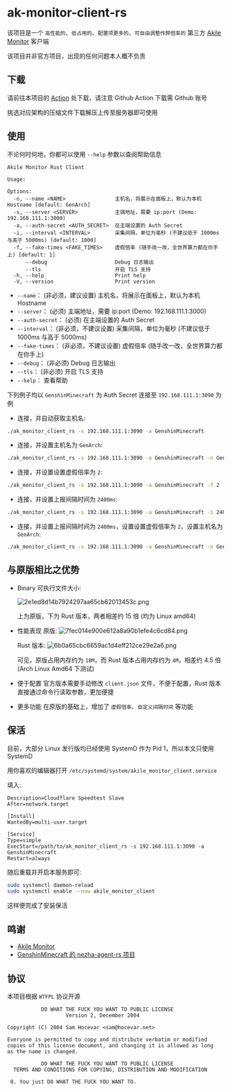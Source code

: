 # ak-monitor-client-rs

该项目是一个 `高性能的`、`低占用的`、`配置项更多的`、`可自由调整作弊倍率的` 第三方 [Akile Monitor](https://github.com/akile-network/akile_monitor) 客户端

该项目并非官方项目，出现的任何问题本人概不负责

## 下载

请前往本项目的 [Action](https://github.com/GenshinMinecraft/ak_monitor_client_rs/actions) 处下载，请注意 Github Action 下载需 Github 账号

挑选对应架构的压缩文件下载解压上传至服务器即可使用

## 使用

不论何时何地，你都可以使用 `--help` 参数以查阅帮助信息

```
Akile Monitor Rust Client

Usage: 

Options:
  -n, --name <NAME>                主机名，将展示在面板上，默认为本机 Hostname [default: GenArch]
  -s, --server <SERVER>            主端地址，需要 ip:port (Demo: 192.168.111.1:3000)
  -a, --auth-secret <AUTH_SECRET>  在主端设置的 Auth Secret
  -i, --interval <INTERVAL>        采集间隔，单位为毫秒 (不建议低于 1000ms 与高于 5000ms) [default: 1000]
  -f, --fake-times <FAKE_TIMES>    虚假倍率 (随手改一改，全世界算力都在你手上) [default: 1]
      --debug                      Debug 日志输出
      --tls                        开启 TLS 支持
  -h, --help                       Print help
  -V, --version                    Print version
```

- `--name`： (非必须，建议设置) 主机名，将展示在面板上，默认为本机 Hostname
- `--server`： (必须) 主端地址，需要 ip:port (Demo: 192.168.111.1:3000)
- `--auth-secret`： (必须) 在主端设置的 Auth Secret
- `--interval`： (非必须，不建议设置) 采集间隔，单位为毫秒 (不建议低于 1000ms 与高于 5000ms)
- `--fake-times`： (非必须，不建议设置) 虚假倍率 (随手改一改，全世界算力都在你手上)
- `--debug`： (非必须) Debug 日志输出
- `--tls`： (非必须) 开启 TLS 支持
- `--help`： 查看帮助

下列例子均以 `GenshinMinecraft` 为 Auth Secret 连接至 `192.168.111.1:3090` 为例

- 连接，并自动获取主机名:
```bash
./ak_monitor_client_rs -s 192.168.111.1:3090 -a GenshinMinecraft
```

- 连接，并设置主机名为 `GenArch`:
```bash
./ak_monitor_client_rs -s 192.168.111.1:3090 -a GenshinMinecraft -n GenArch
```

- 连接，并设置设置虚假倍率为 `2`:
```bash
./ak_monitor_client_rs -s 192.168.111.1:3090 -a GenshinMinecraft -f 2
```

- 连接，并设置上报间隔时间为 `2400ms`: 
```bash
./ak_monitor_client_rs -s 192.168.111.1:3090 -a GenshinMinecraft -i 2400
```

- 连接，并设置上报间隔时间为 `2400ms`，设置设置虚假倍率为 `2`，设置主机名为 `GenArch`:
```bash
./ak_monitor_client_rs -s 192.168.111.1:3090 -a GenshinMinecraft -n GenArch -f 2 -i 2400
```

## 与原版相比之优势

- Binary 可执行文件大小:
  
  ![2e1ed8d14b7924297aa65cb62013453c.png](https://ice.frostsky.com/2024/12/05/2e1ed8d14b7924297aa65cb62013453c.png)
  
  上为原版，下为 Rust 版本，两者相差约 15 倍 (均为 Linux amd64)

- 性能表现
  原版:
  ![7fec014e900e612a8a90b1efe4c6cd84.png](https://ice.frostsky.com/2024/12/05/7fec014e900e612a8a90b1efe4c6cd84.png)

  Rust 版本:
  ![6b0a65cbc6659ac1d4eff212ce29e2a6.png](https://ice.frostsky.com/2024/12/05/6b0a65cbc6659ac1d4eff212ce29e2a6.png)
  
  可见，原版占用内存约为 `18M`，而 Rust 版本占用内存约为 `4M`，相差约 4.5 倍  (Arch Linux Amd64 下测试)

- 便于配置
  官方版本需要手动修改 `client.json` 文件，不便于配置，Rust 版本直接通过命令行读取参数，更加便捷
- 更多功能
  在原版的基础上，增加了 `虚假倍率`、`自定义间隔时间` 等功能

## 保活

目前，大部分 Linux 发行版均已经使用 SystemD 作为 Pid 1，所以本文只使用 SystemD

用你喜欢的编辑器打开 `/etc/systemd/system/akile_monitor_client.service`

填入: 
```
Description=Cloudflare Speedtest Slave
After=network.target

[Install]
WantedBy=multi-user.target

[Service]
Type=simple
ExecStart=/path/to/ak_monitor_client_rs -s 192.168.111.1:3090 -a GenshinMinecraft 
Restart=always
```

随后重载并开启本服务即可:
```bash
sudo systemctl daemon-reload
sudo systemctl enable --now akile_monitor_client
```

这样便完成了安装保活

## 鸣谢
- [Akile Monitor](https://github.com/akile-network/akile_monitor)
- [GenshinMinecraft 的 nezha-agent-rs 项目](https://github.com/GenshinMinecraft/nezha-agent-rs)

## 协议

本项目根据 `WTFPL` 协议开源

```license
           DO WHAT THE FUCK YOU WANT TO PUBLIC LICENSE
                   Version 2, December 2004

Copyright (C) 2004 Sam Hocevar <sam@hocevar.net>

Everyone is permitted to copy and distribute verbatim or modified
copies of this license document, and changing it is allowed as long
as the name is changed.

           DO WHAT THE FUCK YOU WANT TO PUBLIC LICENSE
  TERMS AND CONDITIONS FOR COPYING, DISTRIBUTION AND MODIFICATION

 0. You just DO WHAT THE FUCK YOU WANT TO.
```
